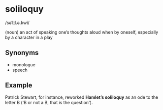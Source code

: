 # soliloquy

 /səˈlɪl.ə.kwi/

(noun) an act of speaking one’s thoughts aloud when by oneself, especially by a character in a play

## Synonyms

+ monologue
+ speech

## Example

Patrick Stewart, for instance, reworked **Hamlet’s soliloquy** as an ode to the letter B ('B or not a B, that is the question').

